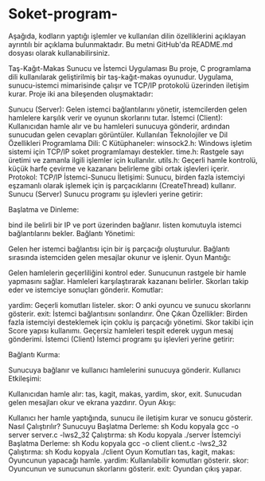 # Soket-program-

Aşağıda, kodların yaptığı işlemler ve kullanılan dilin özelliklerini açıklayan ayrıntılı bir açıklama bulunmaktadır. Bu metni GitHub'da README.md dosyası olarak kullanabilirsiniz.

Taş-Kağıt-Makas Sunucu ve İstemci Uygulaması
Bu proje, C programlama dili kullanılarak geliştirilmiş bir taş-kağıt-makas oyunudur. Uygulama, sunucu-istemci mimarisinde çalışır ve TCP/IP protokolü üzerinden iletişim kurar. Proje iki ana bileşenden oluşmaktadır:

Sunucu (Server): Gelen istemci bağlantılarını yönetir, istemcilerden gelen hamlelere karşılık verir ve oyunun skorlarını tutar.
İstemci (Client): Kullanıcıdan hamle alır ve bu hamleleri sunucuya gönderir, ardından sunucudan gelen cevapları görüntüler.
Kullanılan Teknolojiler ve Dil Özellikleri
Programlama Dili: C
Kütüphaneler:
winsock2.h: Windows işletim sistemi için TCP/IP soket programlamayı destekler.
time.h: Rastgele sayı üretimi ve zamanla ilgili işlemler için kullanılır.
utils.h: Geçerli hamle kontrolü, küçük harfe çevirme ve kazananı belirleme gibi ortak işlevleri içerir.
Protokol: TCP/IP
İstemci-Sunucu İletişimi: Sunucu, birden fazla istemciyi eşzamanlı olarak işlemek için iş parçacıklarını (CreateThread) kullanır.
Sunucu (Server)
Sunucu programı şu işlevleri yerine getirir:

Başlatma ve Dinleme:

bind ile belirli bir IP ve port üzerinden bağlanır.
listen komutuyla istemci bağlantılarını bekler.
Bağlantı Yönetimi:

Gelen her istemci bağlantısı için bir iş parçacığı oluşturulur.
Bağlantı sırasında istemciden gelen mesajlar okunur ve işlenir.
Oyun Mantığı:

Gelen hamlelerin geçerliliğini kontrol eder.
Sunucunun rastgele bir hamle yapmasını sağlar.
Hamleleri karşılaştırarak kazananı belirler.
Skorları takip eder ve istemciye sonuçları gönderir.
Komutlar:

yardim: Geçerli komutları listeler.
skor: O anki oyuncu ve sunucu skorlarını gösterir.
exit: İstemci bağlantısını sonlandırır.
Öne Çıkan Özellikler:
Birden fazla istemciyi desteklemek için çoklu iş parçacığı yönetimi.
Skor takibi için Score yapısı kullanımı.
Geçersiz hamleleri tespit ederek uygun mesaj gönderimi.
İstemci (Client)
İstemci programı şu işlevleri yerine getirir:

Bağlantı Kurma:

Sunucuya bağlanır ve kullanıcı hamlelerini sunucuya gönderir.
Kullanıcı Etkileşimi:

Kullanıcıdan hamle alır: tas, kagit, makas, yardim, skor, exit.
Sunucudan gelen mesajları okur ve ekrana yazdırır.
Oyun Akışı:

Kullanıcı her hamle yaptığında, sunucu ile iletişim kurar ve sonucu gösterir.
Nasıl Çalıştırılır?
Sunucuyu Başlatma
Derleme:
sh
Kodu kopyala
gcc -o server server.c -lws2_32
Çalıştırma:
sh
Kodu kopyala
./server
İstemciyi Başlatma
Derleme:
sh
Kodu kopyala
gcc -o client client.c -lws2_32
Çalıştırma:
sh
Kodu kopyala
./client
Oyun Komutları
tas, kagit, makas: Oyuncunun yapacağı hamle.
yardim: Kullanılabilir komutları gösterir.
skor: Oyuncunun ve sunucunun skorlarını gösterir.
exit: Oyundan çıkış yapar.
